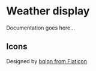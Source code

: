 # Weather display

Documentation goes here...

## Icons

Designed by [bqlqn from Flaticon](https://www.flaticon.com/authors/bqlqn)
